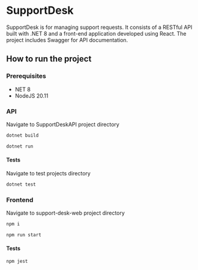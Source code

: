 # SupportDesk

SupportDesk is for managing support requests. It consists of a RESTful API built with .NET 8 and a front-end application developed using React. 
The project includes Swagger for API documentation.

## How to run the project

### Prerequisites

* NET 8
* NodeJS 20.11

### API

Navigate to SupportDeskAPI project directory

```bash
dotnet build
```
```bash
dotnet run
```

#### Tests

Navigate to test projects directory

```bash
dotnet test
```

### Frontend

Navigate to support-desk-web project directory

```bash
npm i
```
```bash
npm run start
```

#### Tests
```bash
npm jest
```
